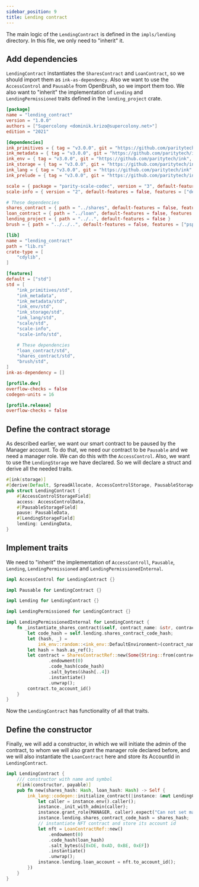 ```yaml
---
sidebar_position: 9
title: Lending contract
---
```


The main logic of the `LendingContract` is defined in the `impls/lending` directory.
In this file, we only need to "inherit" it.

## Add dependencies

`LendingContract` instantiates the `SharesContract` and `LoanContract`, so we
should import them as `ink-as-dependency`. Also we want to use the `AccessControl`
and `Pausable` from OpenBrush, so we import them too. We also want to "inherit" the
implementation of `Lending` and `LendingPermissioned` traits defined in the `lending_project` crate.

```toml
[package]
name = "lending_contract"
version = "1.0.0"
authors = ["Supercolony <dominik.krizo@supercolony.net>"]
edition = "2021"

[dependencies]
ink_primitives = { tag = "v3.0.0", git = "https://github.com/paritytech/ink", default-features = false }
ink_metadata = { tag = "v3.0.0", git = "https://github.com/paritytech/ink", default-features = false, features = ["derive"], optional = true }
ink_env = { tag = "v3.0.0", git = "https://github.com/paritytech/ink", default-features = false }
ink_storage = { tag = "v3.0.0", git = "https://github.com/paritytech/ink", default-features = false }
ink_lang = { tag = "v3.0.0", git = "https://github.com/paritytech/ink", default-features = false }
ink_prelude = { tag = "v3.0.0", git = "https://github.com/paritytech/ink", default-features = false }

scale = { package = "parity-scale-codec", version = "3", default-features = false, features = ["derive"] }
scale-info = { version = "2", default-features = false, features = ["derive"], optional = true }

# These dependencies
shares_contract = { path = "../shares", default-features = false, features = ["ink-as-dependency"]  }
loan_contract = { path = "../loan", default-features = false, features = ["ink-as-dependency"]  }
lending_project = { path = "../..", default-features = false }
brush = { path = "../../..", default-features = false, features = ["psp22", "psp34", "pausable", "access_control"] }

[lib]
name = "lending_contract"
path = "lib.rs"
crate-type = [
    "cdylib",
]

[features]
default = ["std"]
std = [
    "ink_primitives/std",
    "ink_metadata",
    "ink_metadata/std",
    "ink_env/std",
    "ink_storage/std",
    "ink_lang/std",
    "scale/std",
    "scale-info",
    "scale-info/std",

    # These dependencies
    "loan_contract/std",
    "shares_contract/std",
    "brush/std",
]
ink-as-dependency = []

[profile.dev]
overflow-checks = false
codegen-units = 16

[profile.release]
overflow-checks = false
```

## Define the contract storage

As described earlier, we want our smart contract to be paused by the Manager account. 
To do that, we need our contract to be `Pausable` and we need a manager role. 
We can do this with the `AccessControl`. Also, we want to use the `LendingStorage` we have declared. 
So we will declare a struct and derive all the needed traits.

```rust
#[ink(storage)]
#[derive(Default, SpreadAllocate, AccessControlStorage, PausableStorage, LendingStorage)]
pub struct LendingContract {
    #[AccessControlStorageField]
    access: AccessControlData,
    #[PausableStorageField]
    pause: PausableData,
    #[LendingStorageField]
    lending: LendingData,
}
```

## Implement traits

We need to "inherit" the implementation of `AccessControll`, `Pausable`, `Lending`, 
`LendingPermissioned` and `LendingPermissionedInternal`.

```rust
impl AccessControl for LendingContract {}

impl Pausable for LendingContract {}

impl Lending for LendingContract {}

impl LendingPermissioned for LendingContract {}

impl LendingPermissionedInternal for LendingContract {
    fn _instantiate_shares_contract(&self, contract_name: &str, contract_symbol: &str) -> AccountId {
        let code_hash = self.lending.shares_contract_code_hash;
        let (hash, _) =
            ink_env::random::<ink_env::DefaultEnvironment>(contract_name.as_bytes()).expect("Failed to get salt");
        let hash = hash.as_ref();
        let contract = SharesContractRef::new(Some(String::from(contract_name)), Some(String::from(contract_symbol)))
                .endowment(0)
                .code_hash(code_hash)
                .salt_bytes(&hash[..4])
                .instantiate()
                .unwrap();
        contract.to_account_id()
    }
}
```

Now the `LendingContract` has functionality of all that traits.

## Define the constructor

Finally, we will add a constructor, in which we will initiate the admin of 
the contract, to whom we will also grant the manager role declared before, 
and we will also instantiate the `LoanContract` here and store its AccountId 
in `LendingContract`.

```rust
impl LendingContract {
    /// constructor with name and symbol
    #[ink(constructor, payable)]
    pub fn new(shares_hash: Hash, loan_hash: Hash) -> Self {
        ink_lang::codegen::initialize_contract(|instance: &mut LendingContract| {
            let caller = instance.env().caller();
            instance._init_with_admin(caller);
            instance.grant_role(MANAGER, caller).expect("Can not set manager role");
            instance.lending.shares_contract_code_hash = shares_hash;
            // instantiate NFT contract and store its account id
            let nft = LoanContractRef::new()
                .endowment(0)
                .code_hash(loan_hash)
                .salt_bytes(&[0xDE, 0xAD, 0xBE, 0xEF])
                .instantiate()
                .unwrap();
            instance.lending.loan_account = nft.to_account_id();
        })
    }
}
```